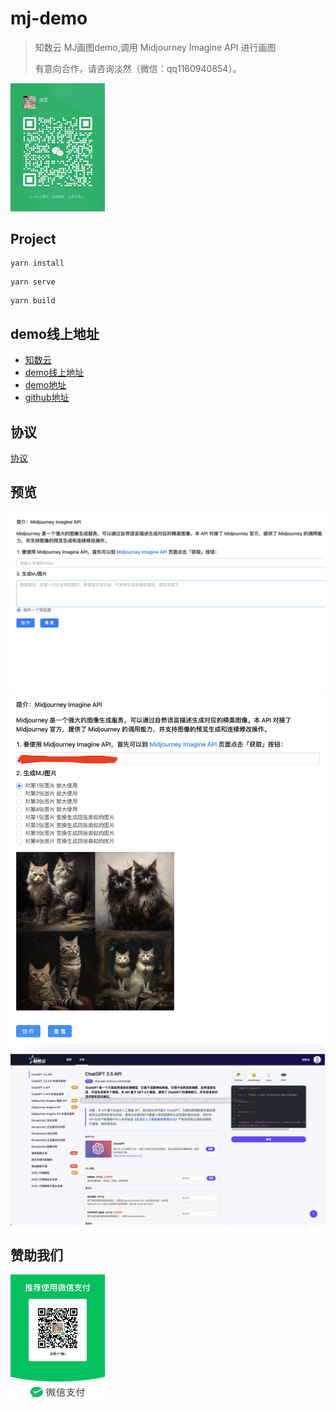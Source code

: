 # mj-demo
> 知数云 MJ画图demo,调用  Midjourney Imagine API 进行画图
> 
> 有意向合作，请咨询淡然（微信：qq1160940854）。

<img src="./doc/code2.png"   width="30%">

## Project 
```
yarn install
```
```
yarn serve
```
```
yarn build
```
## demo线上地址
- [知数云](https://data.zhishuyun.com/services)
- [demo线上地址](http://39.105.30.5/mj-demo/)
- [demo地址](https://ggx.ink/mj-demo/)
- [github地址](https://github.com/Gethinguo/mj-demo)

## 协议

[协议](./LICENSE.md)
## 预览
![](./doc/preview0.png)
![](./doc/preview1.png)
![](./doc/preview2.png)

## 赞助我们
<img src="./doc/code.jpeg"   width="30%">